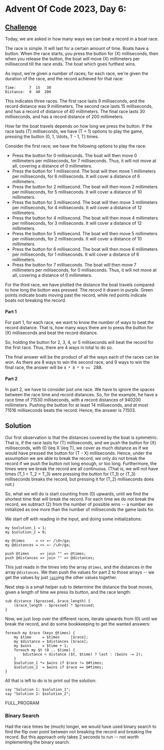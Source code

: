 # Advent Of Code 2023, Day 6:

## [Challenge](https://adventofcode.com/2023/day/6)

Today, we are asked in how many ways we can beat a record
in a boat race. 

The race is simple. It will last for a certain amount of time. 
Boats have a button. When the race starts, you press the button
for \(X\) milliseconds, then when you release the button, the boat
will move \(X\) millimeters per millisecond till the race ends.
The boat which goes furthest wins.

As input, we're given a number of races; for each race, we're
given the duration of the race, and the record achieved for
that race:

~~~~
Time:      7  15   30
Distance:  9  40  200
~~~~

This indicates three races. The first race lasts 9 milliseconds, and
the record distance was 9 millimeters.
The second race lasts 15 milliseconds, and has a record of distance
of 40 millimeters. The final race lasts 30 milliseconds, and has a
record distance of 200 millimeters.

How far the boat travels depends on how long we press the button. If
the race lasts \(T\) milliseconds, we have \(T + 1\) options to play
the game, pressing the button \(0, 1, \ldots, T - 1, T\) times.

Consider the first race; we have the following options to play the race:

* Press the button for 0 milliseconds. The boat will then move
  0 millimeters per milliseconds, for 7 milliseconds. Thus,
  it will not move at all, covering a distance of 0 millimeters.
* Press the button for 1 millisecond. The boat will then move
  1 millimeters per milliseconds, for 6 milliseconds. 
  It will cover a distance of 6 millimeters.
* Press the button for 2 millisecond. The boat will then move
  2 millimeters per milliseconds, for 5 milliseconds. 
  It will cover a distance of 10 millimeters.
* Press the button for 3 millisecond. The boat will then move
  3 millimeters per milliseconds, for 4 milliseconds. 
  It will cover a distance of 12 millimeters.
* Press the button for 4 millisecond. The boat will then move
  4 millimeters per milliseconds, for 3 milliseconds. 
  It will cover a distance of 12 millimeters.
* Press the button for 5 millisecond. The boat will then move
  5 millimeters per milliseconds, for 2 milliseconds. 
  It will cover a distance of 10 millimeters.
* Press the button for 6 millisecond. The boat will then move
  6 millimeters per milliseconds, for 1 milliseconds. 
  It will cover a distance of 6 millimeters.
* Press the button for 7 milliseconds. The boat will then move
  7 millimeters per milliseconds, for 0 milliseconds. Thus,
  it will not move at all, covering a distance of 0 millimeters.

For the third race, we have plotted the distance the boat travels
compared to how long the button was pressed. The record it drawn
in purple. Green points indicate boats moving past the record,
while red points indicate boats not breaking the record.

<div id = 'race-3-wrapper'>
<canvas id = 'race-3'></canvas>
</div>

#### Part 1

For part 1, for each race, we want to know the number of ways 
to beat the record distance. That is, how many ways there are to
press the button for \(X\) milliseconds and beat the record distance.

So, holding the button for 2, 3, 4, or 5 milliseconds will beat
the record for the first race. Thus, there are 4 ways in total to do so.

The final answer will be the product of all the ways each of the
races can be won. As there are 8 ways to win the second race,
and 9 ways to win the final race, the answer will be
`4 * 8 * 9 == ` <span class = "answer">288</span>.


#### Part 2

In part 2, we have to consider just one race. We have to ignore the
spaces between the race time and record distances. So, for the
example, he have a race time of 71530 milliseconds, with a record
distances of 940200 millimeters. Pushing the button for at least
14 milliseconds, and at most 71516 milliseconds beats the record.
Hence, the answer is <span class = 'answer'>71503</span>.


## Solution

Our first observation is that the distances covered by the boat
is symmetric. That is, if the race lasts for \(T\) milliseconds,
and we push the button for \(X\) milliseconds, with
\(0 \leq X \leq T\), we cover as much distance as if we would
have pressed the button for \(T - X\) milliseconds.
Hence, under the assumption we are able to break the record,
we only do not break the record if we push the button not long
enough, or too long. Furthermore, the times were we break the
record are all continuous. (That is, we will not have times
\(T_1 < T_2 < T_3\) were pressing the button for \(T_1\) or
\(T_3\) milliseconds breaks the record, but pressing it for
\(T_2\) milliseconds does not.)

So, what we will do is start counting from \(0\) upwards, until we
find the shortest time that will break the record. For each time
we do not break the record, we subtract \(2\) from the number
of possible wins -- a number we initialized as one more than the
number of milliseconds the game lasts for.

We start off with reading in the input, and doing some
initializations:

~~~~
my $solution_1 = 1;
my $solution_2 = 0;

my @times     = <> =~ /\d+/ga;
my @distances = <> =~ /\d+/ga;

push @times     => join "" => @times;
push @distances => join "" => @distances;
~~~~

This just reads in the times into the array `@times`, and the distances
in the array `@distances`. We then push the values for part 2 to those
arrays -- we get the values by just [`join`](#)ing the other values
together.

Next step is a small helper sub to determine the distance the
boat moves, given a length of time we press its button, and the
race length:

~~~~
sub distance ($pressed, $race_length) {
    ($race_length - $pressed) * $pressed;
}
~~~~

Now, we just loop over the different races, iterate upwards from
\(0\) until we break the record, and do some bookkeeping to get
the wanted answers:

~~~~
foreach my $race (keys @times) {
    my $time     = $times     [$race];
    my $distance = $distances [$race];
    my $wins     = $time + 1;
    foreach my $t (0 .. $time) {
        $distance < distance ($t, $time) ? last : ($wins -= 2);
    }
    $solution_1 *= $wins if $race != $#times;
    $solution_2  = $wins if $race == $#times;
}
~~~~

All that is left to do is to print out the solution:

~~~~
say "Solution 1: $solution_1";
say "Solution 2: $solution_2";
~~~~

FULL_PROGRAM

### Binary Search

Had the race times be (much) longer, we would have used binary
search to find the flip over point between not breaking the record
and breaking the record. But this approach only takes 2 seconds to
run -- not worth implementing the binary search.

